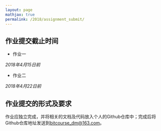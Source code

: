 ```yaml
---
layout: page
mathjax: true
permalink: /2018/assignment_submit/
---
```


## 作业提交截止时间

- 作业一

*2018年4月15日前*

- 作业二

*2018年4月22日前*

## 作业提交的形式及要求

作业应独立完成，并将相关的文档及代码放入个人的Github仓库中；完成后将Github仓库地址发送到<a href="mailto:bitcourse_dm@163.com">bitcourse_dm@163.com</a>。